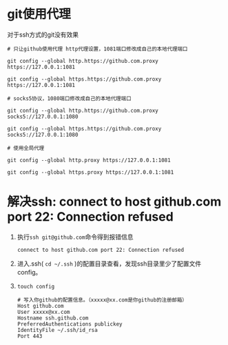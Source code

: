 # git使用代理

对于ssh方式的git没有效果

```shell
# 只让github使用代理 http代理设置，1081端口修改成自己的本地代理端口

git config --global http.https://github.com.proxy https://127.0.0.1:1081

git config --global https.https://github.com.proxy https://127.0.0.1:1081

# socks5协议，1080端口修改成自己的本地代理端口

git config --global http.https://github.com.proxy socks5://127.0.0.1:1080

git config --global https.https://github.com.proxy socks5://127.0.0.1:1080

# 使用全局代理

git config --global http.proxy https://127.0.0.1:1081

git config --global https.proxy https://127.0.0.1:1081
```

# 解决ssh: connect to host github.com port 22: Connection refused

1. 执行`ssh git@github.com`命令得到报错信息

   `connect to host github.com port 22: Connection refused`

2. 进入.ssh( `cd ~/.ssh` )的配置目录查看，发现ssh目录里少了配置文件config。

3. ```shell
   touch config
   
   # 写入你github的配置信息。（xxxxx@xx.com是你github的注册邮箱）
   Host github.com  
   User xxxxx@xx.com  
   Hostname ssh.github.com  
   PreferredAuthentications publickey  
   IdentityFile ~/.ssh/id_rsa  
   Port 443
   ```

   

